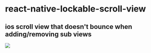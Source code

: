 # react-native-lockable-scroll-view
## ios scroll view that doesn't bounce when adding/removing sub views
![](lockedScroll.gif)